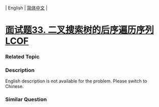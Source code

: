 | English | [简体中文](README.md) |

# [面试题33. 二叉搜索树的后序遍历序列 LCOF](https://leetcode-cn.com/problems/er-cha-sou-suo-shu-de-hou-xu-bian-li-xu-lie-lcof)
 ### Related Topic

 ### Description
English description is not available for the problem. Please switch to Chinese.

### Similar Question
